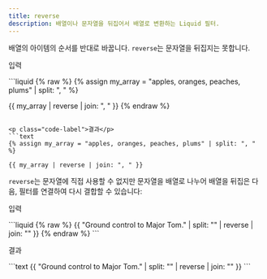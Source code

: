 ```yaml
---
title: reverse
description: 배열이나 문자열을 뒤집어서 배열로 변환하는 Liquid 필터.
---
```


배열의 아이템의 순서를 반대로 바꿉니다. `reverse`는 문자열을 뒤집지는 못합니다.

<p class="code-label">입력</p>
```liquid
{% raw %}
{% assign my_array = "apples, oranges, peaches, plums" | split: ", " %}

{{ my_array | reverse | join: ", " }}
{% endraw %}
```

<p class="code-label">결과</p>
```text
{% assign my_array = "apples, oranges, peaches, plums" | split: ", " %}

{{ my_array | reverse | join: ", " }}
```

`reverse`는 문자열에 직접 사용할 수 없지만 문자열을 배열로 나누어 배열을 뒤집은 다음, 필터를 연결하여 다시 결합할 수 있습니다:

<p class="code-label">입력</p>
```liquid
{% raw %}
{{ "Ground control to Major Tom." | split: "" | reverse | join: "" }}
{% endraw %}
```

<p class="code-label">결과</p>
```text
{{ "Ground control to Major Tom." | split: "" | reverse | join: "" }}
```
